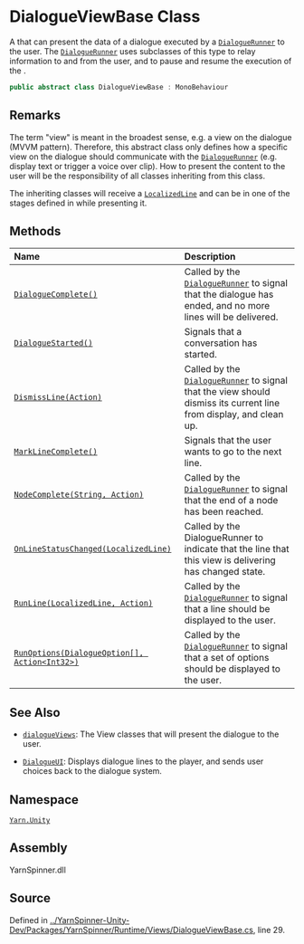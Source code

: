 # DialogueViewBase Class

A <see cref="!:MonoBehaviour"></see> that can present the data of a
dialogue executed by a [`DialogueRunner`](/api/csharp/yarn.unity/dialoguerunner.md) to the user.
The [`DialogueRunner`](/api/csharp/yarn.unity/dialoguerunner.md) uses subclasses of this type to
relay information to and from the user, and to pause and resume the
execution of the <see cref="!:YarnScript"></see>.


```csharp
public abstract class DialogueViewBase : MonoBehaviour
```
## Remarks

The term "view" is meant in the broadest sense, e.g. a view on the
dialogue (MVVM pattern). Therefore, this abstract class only
defines how a specific view on the dialogue should communicate with
the [`DialogueRunner`](/api/csharp/yarn.unity/dialoguerunner.md) (e.g. display text or trigger a
voice over clip). How to present the content to the user will be
the responsibility of all classes inheriting from this class.

The inheriting classes will receive a [`LocalizedLine`](/api/csharp/yarn.unity/localizedline.md)
and can be in one of the stages defined in <see cref="!:DialogueLineStatus"></see> while presenting it.




## Methods
|Name|Description|
|:---|:---|
|[`DialogueComplete()`](/api/csharp/yarn.unity/dialogueviewbase.dialoguecomplete.md)| Called by the [`DialogueRunner`](/api/csharp/yarn.unity/dialoguerunner.md) to signal that the dialogue has ended, and no more lines will be delivered. |
|[`DialogueStarted()`](/api/csharp/yarn.unity/dialogueviewbase.dialoguestarted.md)|Signals that a conversation has started.|
|[`DismissLine(Action)`](/api/csharp/yarn.unity/dialogueviewbase.dismissline-action-.md)| Called by the [`DialogueRunner`](/api/csharp/yarn.unity/dialoguerunner.md) to signal that the view should dismiss its current line from display, and clean up. |
|[`MarkLineComplete()`](/api/csharp/yarn.unity/dialogueviewbase.marklinecomplete.md)| Signals that the user wants to go to the next line. |
|[`NodeComplete(String, Action)`](/api/csharp/yarn.unity/dialogueviewbase.nodecomplete-system.string,action-.md)| Called by the [`DialogueRunner`](/api/csharp/yarn.unity/dialoguerunner.md) to signal that the end of a node has been reached. |
|[`OnLineStatusChanged(LocalizedLine)`](/api/csharp/yarn.unity/dialogueviewbase.onlinestatuschanged-localizedline-.md)| Called by the DialogueRunner to indicate that the line that this view is delivering has changed state. |
|[`RunLine(LocalizedLine, Action)`](/api/csharp/yarn.unity/dialogueviewbase.runline-localizedline,action-.md)| Called by the [`DialogueRunner`](/api/csharp/yarn.unity/dialoguerunner.md) to signal that a line should be displayed to the user. |
|[`RunOptions(DialogueOption[], Action<Int32>)`](/api/csharp/yarn.unity/dialogueviewbase.runoptions-dialogueoption--,action-system.int32--.md)| Called by the [`DialogueRunner`](/api/csharp/yarn.unity/dialoguerunner.md) to signal that a set of options should be displayed to the user. |
## See Also
* [`dialogueViews`](/api/csharp/yarn.unity/dialoguerunner.dialogueviews.md): 
The View classes that will present the dialogue to the user.

* [`DialogueUI`](/api/csharp/yarn.unity/dialogueui.md): 
Displays dialogue lines to the player, and sends user choices back
to the dialogue system.

## Namespace
[`Yarn.Unity`](/api/csharp/yarn.unity/README.md)

## Assembly
YarnSpinner.dll

## Source
Defined in [../YarnSpinner-Unity-Dev/Packages/YarnSpinner/Runtime/Views/DialogueViewBase.cs](https://github.com/YarnSpinnerTool/YarnSpinner-Unity//blob/develop/Runtime/Views/DialogueViewBase.cs#L29), line 29.
